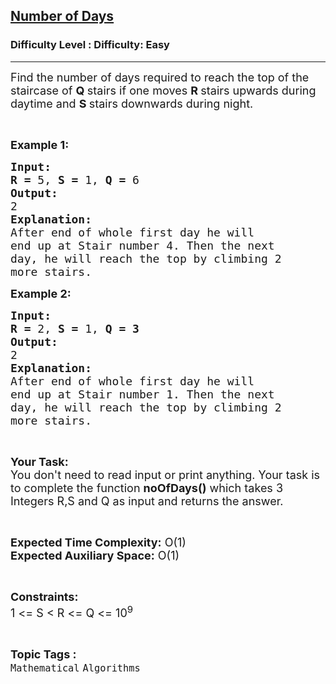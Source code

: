 <h2><a href="https://www.geeksforgeeks.org/problems/number-of-days4543/1?page=5&category=Mathematical&difficulty=Easy&status=unsolved&sortBy=submissions">Number of Days</a></h2><h3>Difficulty Level : Difficulty: Easy</h3><hr><div class="problems_problem_content__Xm_eO"><p><span style="font-size:18px">Find the number of days required to reach the top of the staircase of <strong>Q </strong>stairs if one moves <strong>R </strong>stairs upwards during daytime and <strong>S </strong>stairs downwards during night.</span></p>

<p>&nbsp;</p>

<p><span style="font-size:18px"><strong>Example 1:</strong></span></p>

<pre><span style="font-size:18px"><strong>Input:</strong></span>
<span style="font-size:18px"><strong>R = </strong>5, <strong>S = </strong>1, <strong>Q = </strong>6</span>
<span style="font-size:18px"><strong>Output:</strong></span>
<span style="font-size:18px">2</span>
<span style="font-size:18px"><strong>Explanation:</strong></span>
<span style="font-size:18px">After end of whole first day he will
end up at Stair number 4. Then the next
day, he will reach the top by climbing 2
more stairs.</span></pre>

<p><span style="font-size:18px"><strong>Example 2:</strong></span></p>

<pre><span style="font-size:18px"><strong>Input:</strong></span>
<span style="font-size:18px"><strong>R = </strong>2, <strong>S = </strong>1, <strong>Q = 3</strong></span>
<span style="font-size:18px"><strong>Output:</strong></span>
<span style="font-size:18px">2</span>
<span style="font-size:18px"><strong>Explanation:</strong></span>
<span style="font-size:18px">After end of whole first day he will
end up at Stair number 1. Then the next
day, he will reach the top by climbing 2
more stairs.</span></pre>

<p>&nbsp;</p>

<p><span style="font-size:18px"><strong>Your Task:</strong><br>
You don't need to read input or print anything. Your task is to complete the function <strong>noOfDays()</strong> which takes 3 Integers R,S and Q as input and returns the answer.</span></p>

<p>&nbsp;</p>

<p><span style="font-size:18px"><strong>Expected Time Complexity:</strong> O(1)<br>
<strong>Expected Auxiliary Space:</strong> O(1)</span></p>

<p>&nbsp;</p>

<p><span style="font-size:18px"><strong>Constraints:</strong></span><br>
<span style="font-size:18px">1 &lt;= S &lt; R &lt;= Q &lt;= 10<sup>9</sup></span></p>
</div><br><p><span style=font-size:18px><strong>Topic Tags : </strong><br><code>Mathematical</code>&nbsp;<code>Algorithms</code>&nbsp;